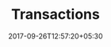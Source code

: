 ---
title: "Transactions"
date: 2017-09-26T12:57:20+05:30
draft: false
layout: transactions
property: "Casa Amora"
status: "In Process"
url: /bookings/transactions/casa-amora/
slug: "casa-amora/"

mainmenu:
 bookings: true
 transactions: true
---